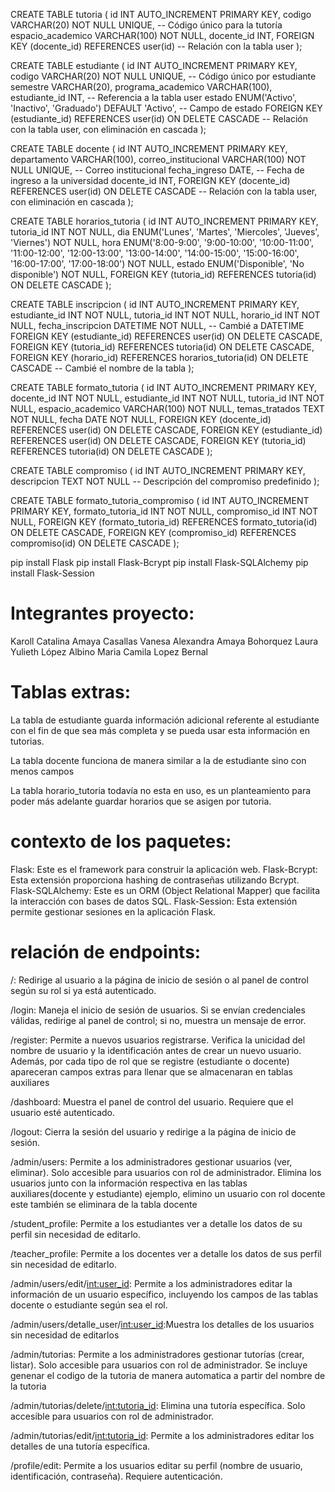 CREATE TABLE tutoria (
    id INT AUTO_INCREMENT PRIMARY KEY,
    codigo VARCHAR(20) NOT NULL UNIQUE,  -- Código único para la tutoría
    espacio_academico VARCHAR(100) NOT NULL,
    docente_id INT,
    FOREIGN KEY (docente_id) REFERENCES user(id)  -- Relación con la tabla user
);

CREATE TABLE estudiante (
    id INT AUTO_INCREMENT PRIMARY KEY,
    codigo VARCHAR(20) NOT NULL UNIQUE, -- Código único por estudiante
    semestre VARCHAR(20),
    programa_academico VARCHAR(100),
    estudiante_id INT, -- Referencia a la tabla user
    estado ENUM('Activo', 'Inactivo', 'Graduado') DEFAULT 'Activo', -- Campo de estado
    FOREIGN KEY (estudiante_id) REFERENCES user(id) ON DELETE CASCADE -- Relación con la tabla user, con eliminación en cascada
);

CREATE TABLE docente (
    id INT AUTO_INCREMENT PRIMARY KEY,
    departamento VARCHAR(100),
    correo_institucional VARCHAR(100) NOT NULL UNIQUE, -- Correo institucional
    fecha_ingreso DATE, -- Fecha de ingreso a la universidad
    docente_id INT,
    FOREIGN KEY (docente_id) REFERENCES user(id) ON DELETE CASCADE -- Relación con la tabla user, con eliminación en cascada
);

CREATE TABLE horarios_tutoria (
    id INT AUTO_INCREMENT PRIMARY KEY,
    tutoria_id INT NOT NULL,
    dia ENUM('Lunes', 'Martes', 'Miercoles', 'Jueves', 'Viernes') NOT NULL,
    hora ENUM('8:00-9:00', '9:00-10:00', '10:00-11:00', '11:00-12:00', '12:00-13:00', '13:00-14:00', '14:00-15:00', '15:00-16:00', '16:00-17:00', '17:00-18:00') NOT NULL,
    estado ENUM('Disponible', 'No disponible') NOT NULL,
    FOREIGN KEY (tutoria_id) REFERENCES tutoria(id) ON DELETE CASCADE
);

CREATE TABLE inscripcion (
    id INT AUTO_INCREMENT PRIMARY KEY,
    estudiante_id INT NOT NULL,
    tutoria_id INT NOT NULL,
    horario_id INT NOT NULL,
    fecha_inscripcion DATETIME NOT NULL,  -- Cambié a DATETIME
    FOREIGN KEY (estudiante_id) REFERENCES user(id) ON DELETE CASCADE,
    FOREIGN KEY (tutoria_id) REFERENCES tutoria(id) ON DELETE CASCADE,
    FOREIGN KEY (horario_id) REFERENCES horarios_tutoria(id) ON DELETE CASCADE  -- Cambié el nombre de la tabla
);

CREATE TABLE formato_tutoria (
    id INT AUTO_INCREMENT PRIMARY KEY,
    docente_id INT NOT NULL,
    estudiante_id INT NOT NULL,
    tutoria_id INT NOT NULL,
    espacio_academico VARCHAR(100) NOT NULL,
    temas_tratados TEXT NOT NULL,
    fecha DATE NOT NULL,
    FOREIGN KEY (docente_id) REFERENCES user(id) ON DELETE CASCADE,
    FOREIGN KEY (estudiante_id) REFERENCES user(id) ON DELETE CASCADE,
    FOREIGN KEY (tutoria_id) REFERENCES tutoria(id) ON DELETE CASCADE
);

CREATE TABLE compromiso (
    id INT AUTO_INCREMENT PRIMARY KEY,
    descripcion TEXT NOT NULL -- Descripción del compromiso predefinido
);

CREATE TABLE formato_tutoria_compromiso (
    id INT AUTO_INCREMENT PRIMARY KEY,
    formato_tutoria_id INT NOT NULL,
    compromiso_id INT NOT NULL,
    FOREIGN KEY (formato_tutoria_id) REFERENCES formato_tutoria(id) ON DELETE CASCADE,
    FOREIGN KEY (compromiso_id) REFERENCES compromiso(id) ON DELETE CASCADE
);

pip install Flask
pip install Flask-Bcrypt
pip install Flask-SQLAlchemy
pip install Flask-Session

# Integrantes proyecto:

Karoll Catalina Amaya Casallas
Vanesa Alexandra Amaya Bohorquez
Laura Yulieth López Albino
Maria Camila Lopez Bernal 

# Tablas extras:

La tabla de estudiante guarda información adicional referente al estudiante con el fin de que sea más completa y se pueda usar esta información en tutorias.

La tabla docente funciona de manera similar a la de estudiante sino con menos campos

La tabla horario_tutoria todavía no esta en uso, es un planteamiento para poder más adelante guardar horarios que se asigen por tutoria.

# contexto de los paquetes:

Flask: Este es el framework para construir la aplicación web.
Flask-Bcrypt: Esta extensión proporciona hashing de contraseñas utilizando Bcrypt.
Flask-SQLAlchemy: Este es un ORM (Object Relational Mapper) que facilita la interacción con bases de datos SQL.
Flask-Session: Esta extensión permite gestionar sesiones en la aplicación Flask.

# relación de endpoints:

/: Redirige al usuario a la página de inicio de sesión o al panel de control según su rol si ya está autenticado.

/login: Maneja el inicio de sesión de usuarios. Si se envían credenciales válidas, redirige al panel de control; si no, muestra un mensaje de error.

/register: Permite a nuevos usuarios registrarse. Verifica la unicidad del nombre de usuario y la identificación antes de crear un nuevo usuario. Además, por cada tipo de rol que se registre (estudiante o docente) apareceran campos extras para llenar que se almacenaran en tablas auxiliares

/dashboard: Muestra el panel de control del usuario. Requiere que el usuario esté autenticado.

/logout: Cierra la sesión del usuario y redirige a la página de inicio de sesión.

/admin/users: Permite a los administradores gestionar usuarios (ver, eliminar). Solo accesible para usuarios con rol de administrador. Elimina los usuarios junto con la información respectiva en las tablas auxiliares(docente y estudiante) ejemplo, elimino un usuario con rol docente este también se eliminara de la tabla docente

/student_profile: Permite a los estudiantes ver a detalle los datos de su perfil sin necesidad de editarlo.

/teacher_profile: Permite a los docentes ver a detalle los datos de sus perfil sin necesidad de editarlo.

/admin/users/edit/<int:user_id>: Permite a los administradores editar la información de un usuario específico, incluyendo los campos de las tablas docente o estudiante según sea el rol.

/admin/users/detalle_user/<int:user_id>:Muestra los detalles de los usuarios sin necesidad de editarlos

/admin/tutorias: Permite a los administradores gestionar tutorías (crear, listar). Solo accesible para usuarios con rol de administrador. Se incluye genenar el codigo de la tutoria de manera automatica a partir del nombre de la tutoria

/admin/tutorias/delete/<int:tutoria_id>: Elimina una tutoría específica. Solo accesible para usuarios con rol de administrador.

/admin/tutorias/edit/<int:tutoria_id>: Permite a los administradores editar los detalles de una tutoría específica.

/profile/edit: Permite a los usuarios editar su perfil (nombre de usuario, identificación, contraseña). Requiere autenticación. 
